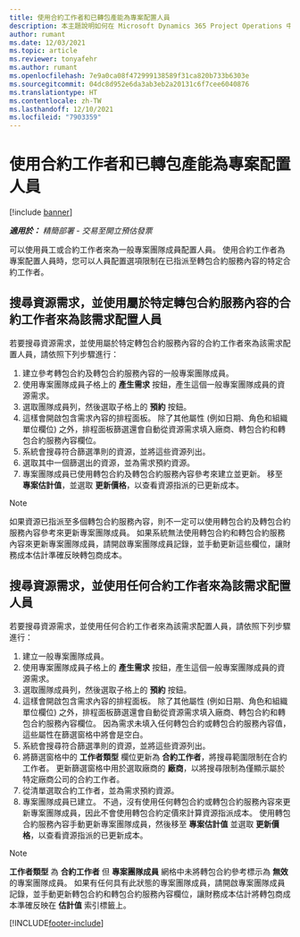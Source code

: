 ```yaml
---
title: 使用合約工作者和已轉包產能為專案配置人員
description: 本主題說明如何在 Microsoft Dynamics 365 Project Operations 中，使用合約工作者或轉包的產能來為專案需求配置人員。
author: rumant
ms.date: 12/03/2021
ms.topic: article
ms.reviewer: tonyafehr
ms.author: rumant
ms.openlocfilehash: 7e9a0ca08f472999138589f31ca820b733b6303e
ms.sourcegitcommit: 04dc8d952e6da3ab3eb2a20131c6f7cee6040876
ms.translationtype: HT
ms.contentlocale: zh-TW
ms.lasthandoff: 12/10/2021
ms.locfileid: "7903359"
---
```

# <a name="staffing-a-project-with-contract-workers-and-subcontracted-capacity"></a>使用合約工作者和已轉包產能為專案配置人員

[!include [banner](../../includes/dataverse-preview.md)]

_**適用於：** 精簡部署 - 交易至開立預估發票_

可以使用員工或合約工作者來為一般專案團隊成員配置人員。 使用合約工作者為專案配置人員時，您可以人員配置選項限制在已指派至轉包合約服務內容的特定合約工作者。 

## <a name="search-for-staff-resource-requirements-with-contract-workers-that-belong-to-a-specific-subcontract-line"></a>搜尋資源需求，並使用屬於特定轉包合約服務內容的合約工作者來為該需求配置人員

若要搜尋資源需求，並使用屬於特定轉包合約服務內容的合約工作者來為該需求配置人員，請依照下列步驟進行：

1. 建立參考轉包合約及轉包合約服務內容的一般專案團隊成員。
2. 使用專案團隊成員子格上的 **產生需求** 按鈕，產生這個一般專案團隊成員的資源需求。
3. 選取團隊成員列，然後選取子格上的 **預約** 按鈕。 
4. 這樣會開啟包含需求內容的排程面板。 除了其他屬性 (例如日期、角色和組織單位欄位) 之外，排程面板篩選還會自動從資源需求填入廠商、轉包合約和轉包合約服務內容欄位。
5. 系統會搜尋符合篩選準則的資源，並將這些資源列出。 
6. 選取其中一個篩選出的資源，並為需求預約資源。 
7. 專案團隊成員已使用轉包合約及轉包合約服務內容參考來建立並更新。 移至 **專案估計值**，並選取 **更新價格**，以查看資源指派的已更新成本。 

> [!NOTE]
> 如果資源已指派至多個轉包合約服務內容，則不一定可以使用轉包合約及轉包合約服務內容參考來更新專案團隊成員。 如果系統無法使用轉包合約和轉包合約服務內容來更新專案團隊成員，請開啟專案團隊成員記錄，並手動更新這些欄位，讓財務成本估計準確反映轉包商成本。

## <a name="search-for-and-staff-resource-requirements-with-any-contract-worker"></a>搜尋資源需求，並使用任何合約工作者來為該需求配置人員

若要搜尋資源需求，並使用任何合約工作者來為該需求配置人員，請依照下列步驟進行：

1. 建立一般專案團隊成員。
2. 使用專案團隊成員子格上的 **產生需求** 按鈕，產生這個一般專案團隊成員的資源需求。
3. 選取團隊成員列，然後選取子格上的 **預約** 按鈕。 
4. 這樣會開啟包含需求內容的排程面板。 除了其他屬性 (例如日期、角色和組織單位欄位) 之外，排程面板篩選還會自動從資源需求填入廠商、轉包合約和轉包合約服務內容欄位。 因為需求未填入任何轉包合約或轉包合約服務內容值，這些屬性在篩選窗格中將會是空白。
5. 系統會搜尋符合篩選準則的資源，並將這些資源列出。
6. 將篩選窗格中的 **工作者類型** 欄位更新為 **合約工作者**，將搜尋範圍限制在合約工作者。 更新篩選窗格中用於選取廠商的 **廠商**，以將搜尋限制為僅顯示屬於特定廠商公司的合約工作者。
7. 從清單選取合約工作者，並為需求預約資源。
8. 專案團隊成員已建立。 不過，沒有使用任何轉包合約或轉包合約服務內容來更新專案團隊成員，因此不會使用轉包合約定價來計算資源指派成本。 使用轉包合約服務內容手動更新專案團隊成員，然後移至 **專案估計值** 並選取 **更新價格**，以查看資源指派的已更新成本。

> [!NOTE]
> **工作者類型** 為 **合約工作者** 但 **專案團隊成員** 網格中未將轉包合約參考標示為 **無效** 的專案團隊成員。 如果有任何具有此狀態的專案團隊成員，請開啟專案團隊成員記錄，並手動更新轉包合約和轉包合約服務內容欄位，讓財務成本估計將轉包商成本準確反映在 **估計值** 索引標籤上。 


[!INCLUDE[footer-include](../../includes/footer-banner.md)]
